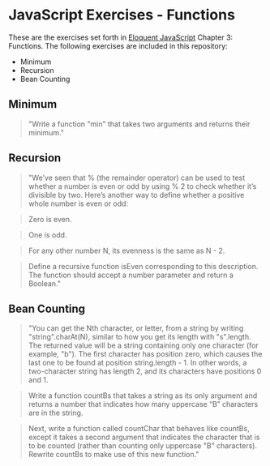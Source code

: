 JavaScript Exercises - Functions
=========

These are the exercises set forth in [Eloquent JavaScript] Chapter 3: Functions. The following exercises are included in this repository:

  - Minimum
  - Recursion
  - Bean Counting



Minimum
----
>"Write a function "min" that takes two arguments and returns their minimum."

Recursion
----
>"We’ve seen that % (the remainder operator) can be used to test whether a number is even or odd by using % 2 to check whether it’s divisible by two. Here’s another way to define whether a positive whole number is even or odd:

>Zero is even.

>One is odd.

>For any other number N, its evenness is the same as N - 2.

>Define a recursive function isEven corresponding to this description. The function should accept a number parameter and return a Boolean."

Bean Counting
----
>"You can get the Nth character, or letter, from a string by writing "string".charAt(N), similar to how you get its length with "s".length. The returned value will be a string containing only one character (for example, "b"). The first character has position zero, which causes the last one to be found at position string.length - 1. In other words, a two-character string has length 2, and its characters have positions 0 and 1.

>Write a function countBs that takes a string as its only argument and returns a number that indicates how many uppercase “B” characters are in the string.

>Next, write a function called countChar that behaves like countBs, except it takes a second argument that indicates the character that is to be counted (rather than counting only uppercase "B" characters). Rewrite countBs to make use of this new function."


[Eloquent JavaScript]:http://eloquentjavascript.net/02_program_structure.html
